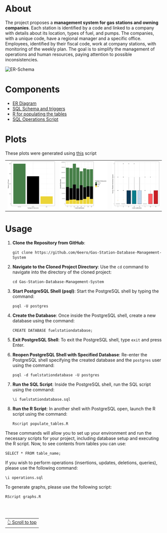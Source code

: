 # About
The project proposes a **management system for gas stations and owning companies**. Each station is identified by a code and linked to a company with details about its location, types of fuel, and pumps. The companies, with a unique code, have a regional manager and a specific office. Employees, identified by their fiscal code, work at company stations, with monitoring of the weekly plan. The goal is to simplify the management of operations and human resources, paying attention to possible inconsistencies.

![ER-Schema](https://github.com/6eero/Gas-Station-Database-Management-System/assets/114809573/f9ddb4f8-bb0c-44c7-b06d-1e32a3d18829)

# Components
- [ER Diagram](https://github.com/6eero/Gas-Station-Database-Management-System/blob/main/ER-Schema.png)
- [SQL Schema and triggers](https://github.com/6eero/Gas-Station-Database-Management-System/blob/main/fuelstationdatabase.sql)
- [R for populating the tables](https://github.com/6eero/Gas-Station-Database-Management-System/blob/main/populate_tables.R)
- [SQL Operations Script](https://github.com/6eero/Gas-Station-Database-Management-System/blob/main/operazioni.sql)

# Plots
These plots were generated using [this](https://github.com/6eero/Gas-Station-Database-Management-System/blob/main/grafici.R) script
<table>
  <tr>
    <td><img src="https://github.com/6eero/Gas-Station-Database-Management-System/blob/main/Plots/grafico1.jpeg"></td>
    <td><img src="https://github.com/6eero/Gas-Station-Database-Management-System/blob/main/Plots/grafico2.jpeg"></td>
    <td><img src="https://github.com/6eero/Gas-Station-Database-Management-System/blob/main/Plots/grafico3.jpeg"></td>
  </tr>
</table>

# Usage
1. **Clone the Repository from GitHub**:
   ```
   git clone https://github.com/6eero/Gas-Station-Database-Management-System
   ```

2. **Navigate to the Cloned Project Directory**:
   Use the `cd` command to navigate into the directory of the cloned project:
   ```
   cd Gas-Station-Database-Management-System
   ```

3. **Start PostgreSQL Shell (psql)**:
   Start the PostgreSQL shell by typing the command:
   ```
   psql -U postgres
   ```

5. **Create the Database**:
   Once inside the PostgreSQL shell, create a new database using the command:
   ```
   CREATE DATABASE fuelstationdatabase;
   ```

6. **Exit PostgreSQL Shell**:
   To exit the PostgreSQL shell, type `exit` and press Enter.

7. **Reopen PostgreSQL Shell with Specified Database**:
   Re-enter the PostgreSQL shell specifying the created database and the `postgres` user using the command:
   ```
   psql -d fuelstationdatabase -U postgres
   ```

8. **Run the SQL Script**:
   Inside the PostgreSQL shell, run the SQL script using the command:
   ```
   \i fuelstationdatabase.sql
   ```

9. **Run the R Script**:
   In another shell with PostgreSQL open, launch the R script using the command:
   ```
   Rscript populate_tables.R
   ```

These commands will allow you to set up your environment and run the necessary scripts for your project, including database setup and executing the R script. Now, to see contents from tables you can use:
```
SELECT * FROM table_name;
```

If you wish to perform operations (insertions, updates, deletions, queries), please use the following command:
```
\i operations.sql
```

To generate graphs, please use the following script:
```
RScript graphs.R
```

<br>
<br>
<div align="right">
<table><td> 
<a href="#start-of-content">👆 Scroll to top</a>
</td></table> 
</div>

